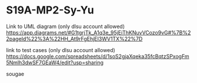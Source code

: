 # S19A-MP2-Sy-Yu

Link to UML diagram (only dlsu account allowed)
https://app.diagrams.net/#G1tgrjTk_A1q3e_95jEiThKNuvVCozo9vG#%7B%22pageId%22%3A%22HH_At9rFgEhjEI3WV1TX%22%7D

link to test cases (only dlsu account allowed) 
https://docs.google.com/spreadsheets/d/1soS2gjaXqeka35fcBqtzSPxogFm5Nmlh3dwSF7GEaW4/edit?usp=sharing

sougae